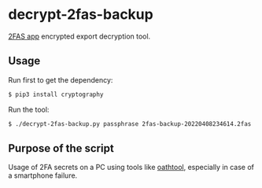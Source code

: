 # decrypt-2fas-backup

[2FAS app][1] encrypted export decryption tool.

## Usage

Run first to get the dependency:
```sh
$ pip3 install cryptography
```

Run the tool:
```sh
$ ./decrypt-2fas-backup.py passphrase 2fas-backup-20220408234614.2fas
```

## Purpose of the script

Usage of 2FA secrets on a PC using tools like [oathtool][2],
especially in case of a smartphone failure.


[1]: https://2fas.com/
[2]: http://www.nongnu.org/oath-toolkit/
